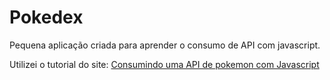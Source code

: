 # Pokedex

Pequena aplicação criada para aprender o consumo de API com javascript.
<p>Utilizei o tutorial do site: <a href="https://crisgon.github.io/posts/Consumindo-uma-API-de-pokemon-com-Javascript/" target="_blank">Consumindo uma API de pokemon com Javascript</a> </p>
